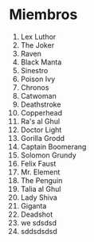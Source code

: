 # Miembros

1. Lex Luthor
2. The Joker
3. Raven
4. Black Manta
5. Sinestro
6. Poison Ivy
7. Chronos
8. Catwoman
9. Deathstroke
10. Copperhead
11. Ra's al Ghul
12. Doctor Light
13. Gorilla Grodd
14. Captain Boomerang
15. Solomon Grundy
16. Felix Faust
17. Mr. Element
18. The Penguin
19. Talia al Ghul
20. Lady Shiva
21. Giganta
22. Deadshot
23. we sdsdsd
24. sddsdsdsd
